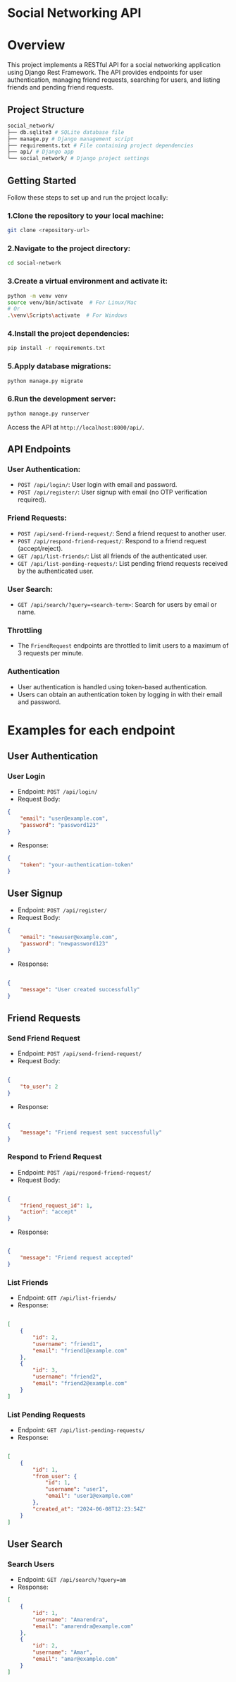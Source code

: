 # Social Networking API

# Overview
This project implements a RESTful API for a social networking application using Django Rest Framework. The API provides endpoints for user authentication, managing friend requests, searching for users, and listing friends and pending friend requests.

## Project Structure
```bash
social_network/
├── db.sqlite3 # SQLite database file
├── manage.py # Django management script
├── requirements.txt # File containing project dependencies
├── api/ # Django app
└── social_network/ # Django project settings
```
## Getting Started
Follow these steps to set up and run the project locally:

### 1.Clone the repository to your local machine:

```bash
git clone <repository-url>
```
### 2.Navigate to the project directory:
```bash
cd social-network
```
### 3.Create a virtual environment and activate it:
```bash
python -m venv venv
source venv/bin/activate  # For Linux/Mac
# Or
.\venv\Scripts\activate  # For Windows
```
### 4.Install the project dependencies:
```bash
pip install -r requirements.txt
```
### 5.Apply database migrations:
```bash
python manage.py migrate
```
### 6.Run the development server:
```bash
python manage.py runserver
```
Access the API at `http://localhost:8000/api/`.


## API Endpoints
### User Authentication:
* `POST /api/login/`: User login with email and password.
* `POST /api/register/`: User signup with email (no OTP verification required).
### Friend Requests:
* `POST /api/send-friend-request/`: Send a friend request to another user.
* `POST /api/respond-friend-request/`: Respond to a friend request (accept/reject).
* `GET /api/list-friends/`: List all friends of the authenticated user.
* `GET /api/list-pending-requests/`: List pending friend requests received by the authenticated user.
### User Search:
* `GET /api/search/?query=<search-term>`: Search for users by email or name.
### Throttling
* The `FriendRequest` endpoints are throttled to limit users to a maximum of 3 requests per minute.
### Authentication
* User authentication is handled using token-based authentication.
* Users can obtain an authentication token by logging in with their email and password.

# Examples for each endpoint

## User Authentication
### User Login
* Endpoint: `POST /api/login/`
* Request Body:
```json
{
    "email": "user@example.com",
    "password": "password123"
}
```
* Response:
```json
{
    "token": "your-authentication-token"
}
```
## User Signup
* Endpoint: `POST /api/register/`
* Request Body:
```json
{
    "email": "newuser@example.com",
    "password": "newpassword123"
}
```
* Response:
```json

{
    "message": "User created successfully"
}
```
## Friend Requests
### Send Friend Request
* Endpoint: `POST /api/send-friend-request/`
* Request Body:
```json

{
    "to_user": 2
}
```
* Response:
```json

{
    "message": "Friend request sent successfully"
}
```
### Respond to Friend Request
* Endpoint: `POST /api/respond-friend-request/`
* Request Body:
```json

{
    "friend_request_id": 1,
    "action": "accept"
}
```
* Response:
```json

{
    "message": "Friend request accepted"
}
```
### List Friends
* Endpoint: `GET /api/list-friends/`
* Response:
```json

[
    {
        "id": 2,
        "username": "friend1",
        "email": "friend1@example.com"
    },
    {
        "id": 3,
        "username": "friend2",
        "email": "friend2@example.com"
    }
]
```
### List Pending Requests
* Endpoint: `GET /api/list-pending-requests/`
* Response:
```json

[
    {
        "id": 1,
        "from_user": {
            "id": 1,
            "username": "user1",
            "email": "user1@example.com"
        },
        "created_at": "2024-06-08T12:23:54Z"
    }
]
```
## User Search
### Search Users
* Endpoint: `GET /api/search/?query=am`
* Response:
```json
[
    {
        "id": 1,
        "username": "Amarendra",
        "email": "amarendra@example.com"
    },
    {
        "id": 2,
        "username": "Amar",
        "email": "amar@example.com"
    }
]
```
